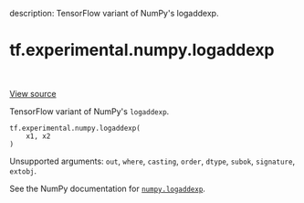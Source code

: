 description: TensorFlow variant of NumPy's logaddexp.

<div itemscope itemtype="http://developers.google.com/ReferenceObject">
<meta itemprop="name" content="tf.experimental.numpy.logaddexp" />
<meta itemprop="path" content="Stable" />
</div>

# tf.experimental.numpy.logaddexp

<!-- Insert buttons and diff -->

<table class="tfo-notebook-buttons tfo-api nocontent" align="left">

</table>

<a target="_blank" href="/code/stable/tensorflow/python/ops/numpy_ops/np_math_ops.py">View source</a>



TensorFlow variant of NumPy's `logaddexp`.

<pre class="devsite-click-to-copy prettyprint lang-py tfo-signature-link">
<code>tf.experimental.numpy.logaddexp(
    x1, x2
)
</code></pre>



<!-- Placeholder for "Used in" -->

Unsupported arguments: `out`, `where`, `casting`, `order`, `dtype`, `subok`, `signature`, `extobj`.

See the NumPy documentation for [`numpy.logaddexp`](https://numpy.org/doc/1.16/reference/generated/numpy.logaddexp.html).